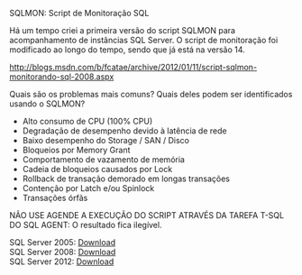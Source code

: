 <a link='https://blogs.msdn.microsoft.com/fcatae/2013/12/02/sqlmon-script-de-monitorao-sql/'>SQLMON: Script de Monitoração SQL</a>
<p>Há um tempo criei a primeira versão do script SQLMON para acompanhamento de instâncias SQL Server. O script de monitoração foi modificado ao longo do tempo, sendo que já está na versão 14. </p>  <p><a title="http://blogs.msdn.com/b/fcatae/archive/2012/01/11/script-sqlmon-monitorando-sql-2008.aspx" href="http://blogs.msdn.com/b/fcatae/archive/2012/01/11/script-sqlmon-monitorando-sql-2008.aspx">http://blogs.msdn.com/b/fcatae/archive/2012/01/11/script-sqlmon-monitorando-sql-2008.aspx</a></p>  <p>Quais são os problemas mais comuns? Quais deles podem ser identificados usando o SQLMON?</p>  <ul>   <li>Alto consumo de CPU (100% CPU)</li>    <li>Degradação de desempenho devido à latência de rede</li>    <li>Baixo desempenho do Storage / SAN / Disco</li>    <li>Bloqueios por Memory Grant</li>    <li>Comportamento de vazamento de memória</li>    <li>Cadeia de bloqueios causados por Lock</li>    <li>Rollback de transação demorado em longas transações</li>    <li>Contenção por Latch e/ou Spinlock</li>    <li>Transações órfãs</li> </ul>  <p>NÃO USE AGENDE A EXECUÇÃO DO SCRIPT ATRAVÉS DA TAREFA T-SQL DO SQL AGENT: O resultado fica ilegível.</p>  <div id="scid:fb3a1972-4489-4e52-abe7-25a00bb07fdf:a61068ab-baaf-4f1a-bfaf-fcd40fdbc577" class="wlWriterEditableSmartContent" style="margin: 0px;padding: 0px;float: none"><p>SQL Server 2005: <a href="https://msdnshared.blob.core.windows.net/media/MSDNBlogsFS/prod.evol.blogs.msdn.com/CommunityServer.Blogs.Components.WeblogFiles/00/00/01/28/29/metablogapi/4572.denali-v14_77D9D699.sql">Download</a><br />SQL Server 2008: <a href="https://msdnshared.blob.core.windows.net/media/MSDNBlogsFS/prod.evol.blogs.msdn.com/CommunityServer.Blogs.Components.WeblogFiles/00/00/01/28/29/metablogapi/0334.sqlmon-v14_22B4CB5D.sql">Download</a><br />SQL Server 2012: <a href="https://msdnshared.blob.core.windows.net/media/MSDNBlogsFS/prod.evol.blogs.msdn.com/CommunityServer.Blogs.Components.WeblogFiles/00/00/01/28/29/metablogapi/4578.yukmon-v14_1FA26D68.sql">Download</a></p></div>
